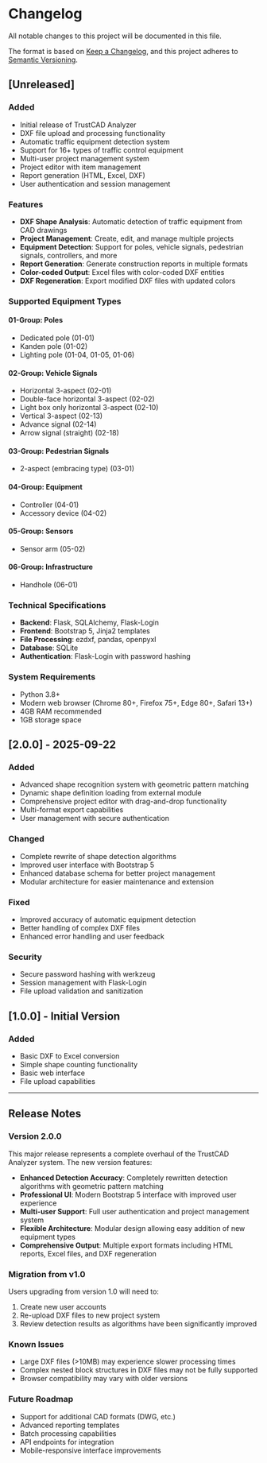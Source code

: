 # Changelog

All notable changes to this project will be documented in this file.

The format is based on [Keep a Changelog](https://keepachangelog.com/en/1.0.0/),
and this project adheres to [Semantic Versioning](https://semver.org/spec/v2.0.0.html).

## [Unreleased]

### Added
- Initial release of TrustCAD Analyzer
- DXF file upload and processing functionality
- Automatic traffic equipment detection system
- Support for 16+ types of traffic control equipment
- Multi-user project management system
- Project editor with item management
- Report generation (HTML, Excel, DXF)
- User authentication and session management

### Features
- **DXF Shape Analysis**: Automatic detection of traffic equipment from CAD drawings
- **Project Management**: Create, edit, and manage multiple projects
- **Equipment Detection**: Support for poles, vehicle signals, pedestrian signals, controllers, and more
- **Report Generation**: Generate construction reports in multiple formats
- **Color-coded Output**: Excel files with color-coded DXF entities
- **DXF Regeneration**: Export modified DXF files with updated colors

### Supported Equipment Types

#### 01-Group: Poles
- Dedicated pole (01-01)
- Kanden pole (01-02) 
- Lighting pole (01-04, 01-05, 01-06)

#### 02-Group: Vehicle Signals
- Horizontal 3-aspect (02-01)
- Double-face horizontal 3-aspect (02-02)
- Light box only horizontal 3-aspect (02-10)
- Vertical 3-aspect (02-13)
- Advance signal (02-14)
- Arrow signal (straight) (02-18)

#### 03-Group: Pedestrian Signals
- 2-aspect (embracing type) (03-01)

#### 04-Group: Equipment
- Controller (04-01)
- Accessory device (04-02)

#### 05-Group: Sensors
- Sensor arm (05-02)

#### 06-Group: Infrastructure
- Handhole (06-01)

### Technical Specifications
- **Backend**: Flask, SQLAlchemy, Flask-Login
- **Frontend**: Bootstrap 5, Jinja2 templates
- **File Processing**: ezdxf, pandas, openpyxl
- **Database**: SQLite
- **Authentication**: Flask-Login with password hashing

### System Requirements
- Python 3.8+
- Modern web browser (Chrome 80+, Firefox 75+, Edge 80+, Safari 13+)
- 4GB RAM recommended
- 1GB storage space

## [2.0.0] - 2025-09-22

### Added
- Advanced shape recognition system with geometric pattern matching
- Dynamic shape definition loading from external module
- Comprehensive project editor with drag-and-drop functionality
- Multi-format export capabilities
- User management with secure authentication

### Changed
- Complete rewrite of shape detection algorithms
- Improved user interface with Bootstrap 5
- Enhanced database schema for better project management
- Modular architecture for easier maintenance and extension

### Fixed
- Improved accuracy of automatic equipment detection
- Better handling of complex DXF files
- Enhanced error handling and user feedback

### Security
- Secure password hashing with werkzeug
- Session management with Flask-Login
- File upload validation and sanitization

## [1.0.0] - Initial Version

### Added
- Basic DXF to Excel conversion
- Simple shape counting functionality
- Basic web interface
- File upload capabilities

---

## Release Notes

### Version 2.0.0
This major release represents a complete overhaul of the TrustCAD Analyzer system. The new version features:

- **Enhanced Detection Accuracy**: Completely rewritten detection algorithms with geometric pattern matching
- **Professional UI**: Modern Bootstrap 5 interface with improved user experience  
- **Multi-user Support**: Full user authentication and project management system
- **Flexible Architecture**: Modular design allowing easy addition of new equipment types
- **Comprehensive Output**: Multiple export formats including HTML reports, Excel files, and DXF regeneration

### Migration from v1.0
Users upgrading from version 1.0 will need to:
1. Create new user accounts
2. Re-upload DXF files to new project system
3. Review detection results as algorithms have been significantly improved

### Known Issues
- Large DXF files (>10MB) may experience slower processing times
- Complex nested block structures in DXF files may not be fully supported
- Browser compatibility may vary with older versions

### Future Roadmap
- Support for additional CAD formats (DWG, etc.)
- Advanced reporting templates
- Batch processing capabilities
- API endpoints for integration
- Mobile-responsive interface improvements